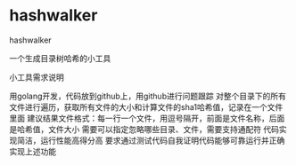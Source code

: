 # hashwalker
hashwalker

一个生成目录树哈希的小工具

小工具需求说明

用golang开发，代码放到github上，用github进行问题跟踪
对整个目录下的所有文件进行遍历，获取所有文件的大小和计算文件的sha1哈希值，记录在一个文件里面
建议结果文件格式：每一行一个文件，用逗号隔开，前面是文件名称，后面是哈希值，文件大小
需要可以指定忽略哪些目录、文件，需要支持通配符
代码实现简洁，运行性能高得分高
要求通过测试代码自我证明代码能够可靠运行并正确实现上述功能
